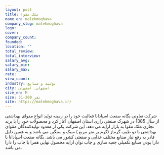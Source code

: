 ```yaml
---
layout: post
title: ملک مقوا
name_en: malekmoghava
company_slug: malekmoghava
logo: 
cover: 
company_count:
founded:
location: ""
total_review: 
total_interview: 
salary_avg: 
salary_min: 
salary_max: 
rate: 
view_count: 
industry: تولید و صنایع
city: اصفهان, اصفهان
size_en: M
size: 51-200 نفر
site: https://malekmoghava.ir/
---
```


شرکت تعاونی یگانه صنعت اسپادانا فعالیت خود را در زمینه تولید انواع مقوای بهداشتی از سال 1385 در شهرک صنعتی رازی استان اصفهان آغاز کرد و محصولات خود را با برند تجاری ملک مقوا به بازار ارایه می دهد. این شرکت یکی از معدود تولیدکنندگان مقوای بهداشتی با دو طیف گرماژ (گرم بر متر مربع ) سبک و سنگین می باشد و به همین دلیل قادر به رفع نیاز صنایع مختلف غذایی و صنعتی کشور می باشد. یگانه صنعت اسپادانا با دارا بودن صنایع تکمیلی جعبه سازی و چاپ توان ارایه محصول نهایی همرا با چاپ را دارا می باشد.
